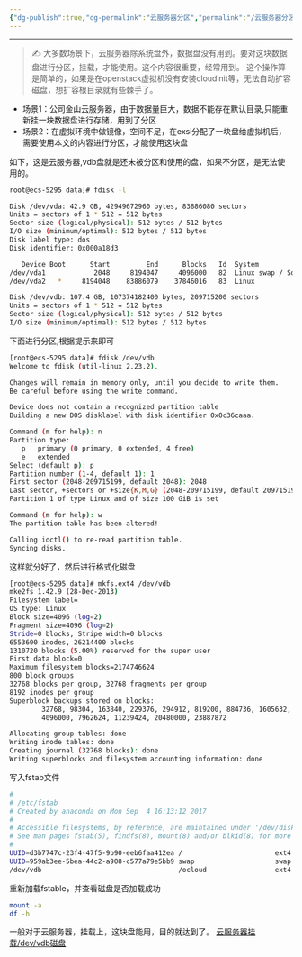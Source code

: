 ```yaml
---
{"dg-publish":true,"dg-permalink":"云服务器分区","permalink":"/云服务器分区/","noteIcon":"","created":"2021-01-09","updated":""}
---
```



---
>  ✍️ 大多数场景下，云服务器除系统盘外，数据盘没有用到。要对这块数据盘进行分区，挂载，才能使用。这个内容很重要，经常用到。 这个操作算是简单的，如果是在openstack虚拟机没有安装cloudinit等，无法自动扩容磁盘，想扩容根目录就有些棘手了。

-   场景1：公司金山云服务器，由于数据量巨大，数据不能存在默认目录,只能重新挂一块数据盘进行存储，用到了分区
-   场景2：在虚拟环境中做镜像，空间不足，在exsi分配了一块盘给虚拟机后，需要使用本文的内容进行分区，才能使用这块盘

如下，这是云服务器,vdb盘就是还未被分区和使用的盘，如果不分区，是无法使用的。
```bash
root@ecs-5295 data]# fdisk -l

Disk /dev/vda: 42.9 GB, 42949672960 bytes, 83886080 sectors
Units = sectors of 1 * 512 = 512 bytes
Sector size (logical/physical): 512 bytes / 512 bytes
I/O size (minimum/optimal): 512 bytes / 512 bytes
Disk label type: dos
Disk identifier: 0x000a18d3

   Device Boot      Start         End      Blocks   Id  System
/dev/vda1            2048     8194047     4096000   82  Linux swap / Solaris
/dev/vda2   *     8194048    83886079    37846016   83  Linux

Disk /dev/vdb: 107.4 GB, 107374182400 bytes, 209715200 sectors
Units = sectors of 1 * 512 = 512 bytes
Sector size (logical/physical): 512 bytes / 512 bytes
I/O size (minimum/optimal): 512 bytes / 512 bytes
```

下面进行分区,根据提示来即可

```bash
[root@ecs-5295 data]# fdisk /dev/vdb
Welcome to fdisk (util-linux 2.23.2).

Changes will remain in memory only, until you decide to write them.
Be careful before using the write command.

Device does not contain a recognized partition table
Building a new DOS disklabel with disk identifier 0x0c36caaa.

Command (m for help): n
Partition type:
   p   primary (0 primary, 0 extended, 4 free)
   e   extended
Select (default p): p
Partition number (1-4, default 1): 1
First sector (2048-209715199, default 2048): 2048
Last sector, +sectors or +size{K,M,G} (2048-209715199, default 209715199): 209715199
Partition 1 of type Linux and of size 100 GiB is set

Command (m for help): w
The partition table has been altered!

Calling ioctl() to re-read partition table.
Syncing disks.
```

这样就分好了，然后进行格式化磁盘

```bash
[root@ecs-5295 data]# mkfs.ext4 /dev/vdb
mke2fs 1.42.9 (28-Dec-2013)
Filesystem label=
OS type: Linux
Block size=4096 (log=2)
Fragment size=4096 (log=2)
Stride=0 blocks, Stripe width=0 blocks
6553600 inodes, 26214400 blocks
1310720 blocks (5.00%) reserved for the super user
First data block=0
Maximum filesystem blocks=2174746624
800 block groups
32768 blocks per group, 32768 fragments per group
8192 inodes per group
Superblock backups stored on blocks:
        32768, 98304, 163840, 229376, 294912, 819200, 884736, 1605632, 2654208,
        4096000, 7962624, 11239424, 20480000, 23887872

Allocating group tables: done
Writing inode tables: done
Creating journal (32768 blocks): done
Writing superblocks and filesystem accounting information: done
```

写入fstab文件

```bash
#
# /etc/fstab
# Created by anaconda on Mon Sep  4 16:13:12 2017
#
# Accessible filesystems, by reference, are maintained under '/dev/disk'
# See man pages fstab(5), findfs(8), mount(8) and/or blkid(8) for more info
#
UUID=d3b7747c-23f4-47f5-9b90-eeb6faa412ea /                       ext4    defaults        1 1
UUID=959ab3ee-5bea-44c2-a908-c577a79e5bb9 swap                    swap    defaults        0 0
/dev/vdb                                  /ocloud                 ext4    defaults        0 0
```

重新加载fstable，并查看磁盘是否加载成功
```bash
mount -a
df -h
```
一般对于云服务器，挂载上，这块盘能用，目的就达到了。
[云服务器挂载/dev/vdb磁盘](https://blog.csdn.net/qq_38776582/article/details/97651213)